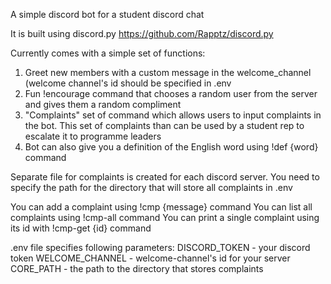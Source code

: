 A simple discord bot for a student discord chat

It is built using discord.py
https://github.com/Rapptz/discord.py

Currently comes with a simple set of functions:
1) Greet new members with a custom message in the welcome_channel (welcome channel's id should be specified in .env
2) Fun !encourage command that chooses a random user from the server and gives them a random compliment
3) "Complaints" set of command which allows users to input complaints in the bot. This set of complaints than can be used by a student rep to escalate it to programme leaders
4) Bot can also give you a definition of the English word using !def {word} command

Separate file for complaints is created for each discord server. You need to specify the path for the directory that will store all complaints in .env

You can add a complaint using !cmp {message} command
You can list all complaints using !cmp-all command
You can print a single complaint using its id with !cmp-get {id} command

.env file specifies following parameters:
DISCORD_TOKEN - your discord token
WELCOME_CHANNEL - welcome-channel's id for your server
CORE_PATH - the path to the directory that stores complaints

